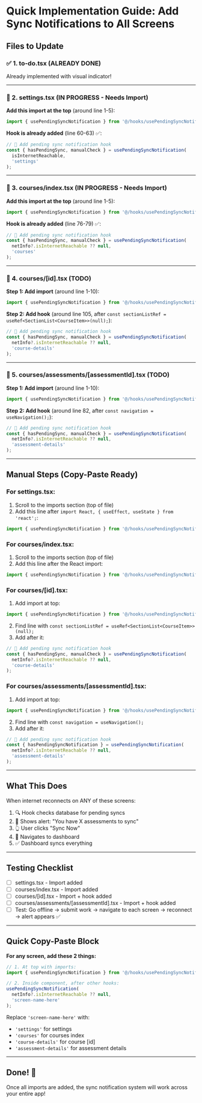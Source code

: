 # Quick Implementation Guide: Add Sync Notifications to All Screens

## Files to Update

### ✅ 1. to-do.tsx (ALREADY DONE)
Already implemented with visual indicator!

---

### 📝 2. settings.tsx (IN PROGRESS - Needs Import)

**Add this import at the top** (around line 1-5):
```typescript
import { usePendingSyncNotification } from '@/hooks/usePendingSyncNotification';
```

**Hook is already added** (line 60-63) ✅:
```typescript
// 🔔 Add pending sync notification hook
const { hasPendingSync, manualCheck } = usePendingSyncNotification(
  isInternetReachable,
  'settings'
);
```

---

### 📝 3. courses/index.tsx (IN PROGRESS - Needs Import)

**Add this import at the top** (around line 1-5):
```typescript
import { usePendingSyncNotification } from '@/hooks/usePendingSyncNotification';
```

**Hook is already added** (line 76-79) ✅:
```typescript
// 🔔 Add pending sync notification hook
const { hasPendingSync, manualCheck } = usePendingSyncNotification(
  netInfo?.isInternetReachable ?? null,
  'courses'
);
```

---

### 📝 4. courses/[id].tsx (TODO)

**Step 1: Add import** (around line 1-10):
```typescript
import { usePendingSyncNotification } from '@/hooks/usePendingSyncNotification';
```

**Step 2: Add hook** (around line 105, after `const sectionListRef = useRef<SectionList<CourseItem>>(null);`):
```typescript
// 🔔 Add pending sync notification hook
const { hasPendingSync, manualCheck } = usePendingSyncNotification(
  netInfo?.isInternetReachable ?? null,
  'course-details'
);
```

---

### 📝 5. courses/assessments/[assessmentId].tsx (TODO)

**Step 1: Add import** (around line 1-10):
```typescript
import { usePendingSyncNotification } from '@/hooks/usePendingSyncNotification';
```

**Step 2: Add hook** (around line 82, after `const navigation = useNavigation();`):
```typescript
// 🔔 Add pending sync notification hook
const { hasPendingSync, manualCheck } = usePendingSyncNotification(
  netInfo?.isInternetReachable ?? null,
  'assessment-details'
);
```

---

## Manual Steps (Copy-Paste Ready)

### For settings.tsx:
1. Scroll to the imports section (top of file)
2. Add this line after `import React, { useEffect, useState } from 'react';`:
```typescript
import { usePendingSyncNotification } from '@/hooks/usePendingSyncNotification';
```

### For courses/index.tsx:
1. Scroll to the imports section (top of file)
2. Add this line after the React import:
```typescript
import { usePendingSyncNotification } from '@/hooks/usePendingSyncNotification';
```

### For courses/[id].tsx:
1. Add import at top:
```typescript
import { usePendingSyncNotification } from '@/hooks/usePendingSyncNotification';
```

2. Find line with `const sectionListRef = useRef<SectionList<CourseItem>>(null);`
3. Add after it:
```typescript
// 🔔 Add pending sync notification hook
const { hasPendingSync, manualCheck } = usePendingSyncNotification(
  netInfo?.isInternetReachable ?? null,
  'course-details'
);
```

### For courses/assessments/[assessmentId].tsx:
1. Add import at top:
```typescript
import { usePendingSyncNotification } from '@/hooks/usePendingSyncNotification';
```

2. Find line with `const navigation = useNavigation();`
3. Add after it:
```typescript
// 🔔 Add pending sync notification hook
const { hasPendingSyncNotification } = usePendingSyncNotification(
  netInfo?.isInternetReachable ?? null,
  'assessment-details'
);
```

---

## What This Does

When internet reconnects on ANY of these screens:
1. 🔍 Hook checks database for pending syncs
2. 🔔 Shows alert: "You have X assessments to sync"
3. 👆 User clicks "Sync Now"
4. 🚀 Navigates to dashboard
5. ✅ Dashboard syncs everything

---

## Testing Checklist

- [ ] settings.tsx - Import added
- [ ] courses/index.tsx - Import added
- [ ] courses/[id].tsx - Import + hook added
- [ ] courses/assessments/[assessmentId].tsx - Import + hook added
- [ ] Test: Go offline → submit work → navigate to each screen → reconnect → alert appears ✅

---

## Quick Copy-Paste Block

**For any screen, add these 2 things:**

```typescript
// 1. At top with imports:
import { usePendingSyncNotification } from '@/hooks/usePendingSyncNotification';

// 2. Inside component, after other hooks:
usePendingSyncNotification(
  netInfo?.isInternetReachable ?? null,
  'screen-name-here'
);
```

Replace `'screen-name-here'` with:
- `'settings'` for settings
- `'courses'` for courses index
- `'course-details'` for course [id]
- `'assessment-details'` for assessment details

---

## Done! 🎉

Once all imports are added, the sync notification system will work across your entire app!
